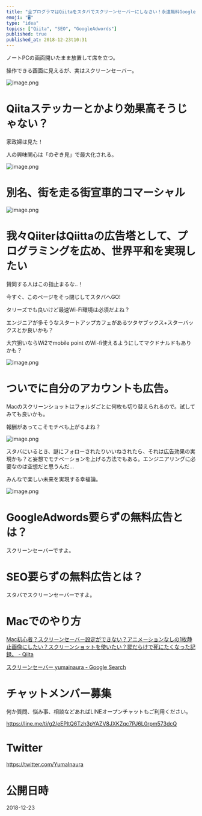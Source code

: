 ```yaml
---
title: "全プログラマはQiitaをスタバでスクリーンセーバーにしなさい！永遠無料GoogleAdwords的な？勝手にSEO業者？リアル口コミで世界"
emoji: "🖥"
type: "idea"
topics: ["Qiita", "SEO", "GoogleAdwords"]
published: true
published_at: 2018-12-23t10:31
---
```


ノートPCの画面開いたまま放置して席を立つ。

操作できる画面に見えるが、実はスクリーンセーバー。


![image.png](https://qiita-image-store.s3.amazonaws.com/0/89618/b7cb1f31-09c9-33e4-b2e8-b4c3ff96c2b9.png)


# Qiitaステッカーとかより効果高そうじゃない？

家政婦は見た！

人の興味関心は「のぞき見」で最大化される。

![image.png](https://qiita-image-store.s3.amazonaws.com/0/89618/ad638346-5984-e49a-1189-1a2cba5f4339.png)


# 別名、街を走る街宣車的コマーシャル

![image.png](https://qiita-image-store.s3.amazonaws.com/0/89618/28b4968b-5b6d-2126-e36c-a929bda8a70c.png)



# 我々QiiterはQiittaの広告塔として、プログラミングを広め、世界平和を実現したい

賛同する人はこの指止まるな‥！

今すぐ、このページをそっ閉じしてスタバへGO!

タリーズでも良いけど最速Wi-Fi環境は必須だよね？

エンジニアが多そうなスタートアップカフェがあるツタヤブックス+スターバックスとか良いかも？

大穴狙いならWi2でmobile point のWi-fi使えるようにしてマクドナルドもありかも？

![image.png](https://qiita-image-store.s3.amazonaws.com/0/89618/e91e84c1-9899-88dc-a9f7-9cc1d7b5dba7.png)



# ついでに自分のアカウントも広告。

Macのスクリーンショットはフォルダごとに何枚も切り替えられるので。試してみても良いかも。

報酬があってこそモチベも上がるよね？

![image.png](https://qiita-image-store.s3.amazonaws.com/0/89618/a26fc7e3-51fa-2b7d-d9a7-dc65c8187f20.png)


スタバにいるとき、謎にフォローされたりいいねされたら、それは広告効果の実現かも？と妄想でモチベーションを上げる方法でもある。エンジニアリングに必要なのは空想だと思うんだ…

みんなで楽しい未来を実現する幸福論。

![image.png](https://qiita-image-store.s3.amazonaws.com/0/89618/d0d37272-c748-990c-2655-e1e94c7af20e.png)

# GoogleAdwords要らずの無料広告とは？

スクリーンセーバーですよ。

# SEO要らずの無料広告とは？

スタバでスクリーンセーバーですよ。


# Macでのやり方

[Mac初心者？スクリーンセーバー設定ができない？アニメーションなしの1枚静止画像にしたい？スクリーンショットを使いたい？罠だらけで死にたくなった記録。 - Qiita](https://qiita.com/YumaInaura/items/8c815b9f622f47c792ca)

[スクリーンセーバー yumainaura - Google Search](https://www.google.co.jp/search?q=%E3%82%B9%E3%82%AF%E3%83%AA%E3%83%BC%E3%83%B3%E3%82%BB%E3%83%BC%E3%83%90%E3%83%BC+yumainaura&oq=%E3%82%B9%E3%82%AF%E3%83%AA%E3%83%BC%E3%83%B3%E3%82%BB%E3%83%BC%E3%83%90%E3%83%BC+yumainaura&aqs=chrome..69i57j69i60l3.4756j0j7&sourceid=chrome&ie=UTF-8)








<!-- Update From Qiita API -->

# チャットメンバー募集


何か質問、悩み事、相談などあればLINEオープンチャットもご利用ください。

https://line.me/ti/g2/eEPltQ6Tzh3pYAZV8JXKZqc7PJ6L0rpm573dcQ





# Twitter


https://twitter.com/YumaInaura


<!-- Update From Qiita API -->



# 公開日時

2018-12-23
